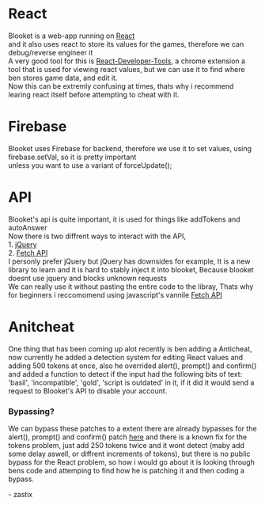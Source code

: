 # React <!--- fuck react -->
Blooket is a web-app running on [React](https://reactjs.org/)<br>and it also uses react to store its values for the games, therefore we can debug/reverse engineer it <br>A very good tool for this is [React-Developer-Tools](https://chrome.google.com/webstore/detail/react-developer-tools/fmkadmapgofadopljbjfkapdkoienihi), a chrome extension a tool that is used for viewing react values, but we can use it to find where ben stores game data, and edit it.<br>
Now this can be extremly confusing at times, thats why i recommend learing react itself before attempting to cheat with it.

# Firebase
Blooket uses Firebase for backend, therefore we use it to set values, using firebase.setVal, so it is pretty important<br>unless you want to use a variant of forceUpdate();

# API
Blooket's api is quite important, it is used for things like addTokens and autoAnswer<br>Now there is two diffrent ways to interact with the API,<br>1. [jQuery](https://api.jquery.com/)<br>2. [Fetch API](https://developer.mozilla.org/en-US/docs/Web/API/Fetch_API)<br>I personly prefer jQuery but jQuery has downsides for example, It is a new library to learn and it is hard to stably inject it into blooket, Because blooket doesnt use jquery and blocks unknown requests<br>We can really use it without pasting the entire code to the libray, Thats why for beginners i reccomomend using javascript's vannile [Fetch API](https://developer.mozilla.org/en-US/docs/Web/API/Fetch_API)

# Anitcheat
One thing that has been coming up alot recently is ben adding a Anticheat, now currently he added a detection system for editing React values and adding 500 tokens at once, also he overrided alert(), prompt() and confirm() and added a function to detect if the input had the following bits of text: 'basil', 'incompatible', 'gold', 'script is outdated' in it, if it did it would send a request to Blooket's API to disable your account.
### Bypassing?
We can bypass these patches to a extent there are already bypasses for the alert(), prompt() and confirm() patch [here](https://github.com/ZasticBradyn/BlooketCheatTools/blob/main/bypasses/bypass.js) and there is a known fix for the tokens problem, just add 250 tokens twice and it wont detect (maby add some delay aswell, or diffrent increments of tokens), but there is no public bypass for the React problem, so how i would go about it is looking through bens code and attemping to find how he is patching it and then coding a bypass.
<p>- zastix</p>
